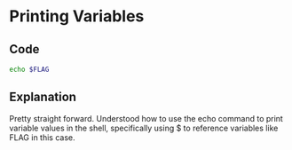 # Printing Variables

## Code

```bash
echo $FLAG
```
## Explanation

Pretty straight forward.
Understood how to use the echo command to print variable values in the shell, 
specifically using $ to reference variables like FLAG in this case.

